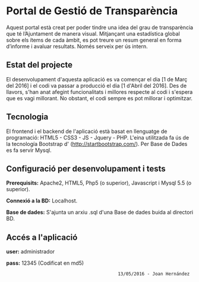# Portal de Gestió de Transparència
Aquest portal està creat per poder tindre una idea del grau de transparència que té l’Ajuntament de manera visual. Mitjançant una estadística global sobre els ítems de cada àmbit, es pot treure un resum general en forma d’informe i avaluar resultats. Només serveix per ús intern.

## Estat del projecte

El desenvolupament d'aquesta aplicació es va començar el dia [1 de Març del 2016] i el codi va passar a producció el dia [1 d'Abril del 2016]. Des de llavors, s'han anat afegint funcionalitats i millores respecte al codi i s'espera que es vagi millorant. No obstant, el codi sempre es pot millorar i optimitzar.

## Tecnologia

El frontend i el backend de l'aplicació està basat en llenguatge de programació: HTML5 - CSS3 - JS - Jquery - PHP. L'eina utilitzada fa ús de la tecnología Bootstrap d' (http://startbootstrap.com/). Per Base de Dades es fa servir Mysql.

## Configuració per desenvolupament i tests

**Prerequisits:** Apache2, HTML5, Php5 (o superior), Javascript i Mysql 5.5 (o superior).

**Connexió a la BD:** Localhost.

**Base de dades:** S'ajunta un arxiu .sql d'una Base de dades buida al directori BD.

## Accés a l'aplicació

**user:** administrador

 **pass:** 12345 (Codificat en md5)




                                              13/05/2016 - Joan Hernández
